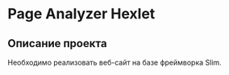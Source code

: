# Page Analyzer Hexlet

## Описание проекта

Необходимо реализовать веб-сайт на базе фреймворка Slim.